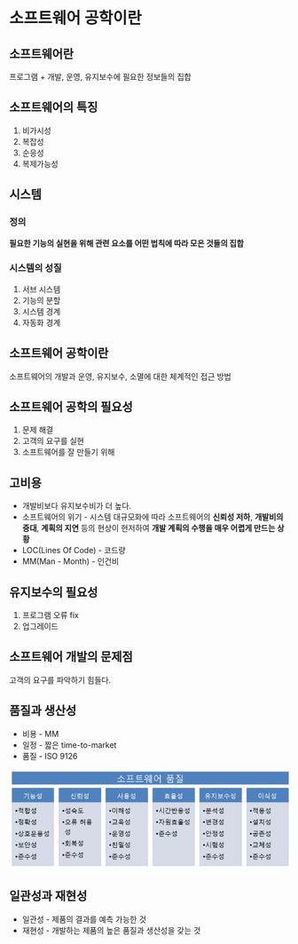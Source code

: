 # 소프트웨어 공학이란
## 소프트웨어란
프로그램 + 개발, 운영, 유지보수에 필요한 정보들의 집합

## 소프트웨어의 특징
1. 비가시성
1. 복잡성
1. 순응성
1. 복제가능성

## 시스템
### 정의
__필요한 기능의 실현을 위해 관련 요소를 어떤 법칙에 따라 모은 것들의 집합__

### 시스템의 성질
1. 서브 시스템
1. 기능의 분할
1. 시스템 경계
1. 자동화 경계

## 소프트웨어 공학이란
소프트웨어의 개발과 운영, 유지보수, 소멸에 대한 체계적인 접근 방법

## 소프트웨어 공학의 필요성
1. 문제 해결
1. 고객의 요구를 실현
1. 소프트웨어를 잘 만들기 위해

## 고비용
+ 개발비보다 유지보수비가 더 높다.
+ 소프트웨어의 위기 - 시스템 대규모화에 따라 소프트웨어의 __신뢰성 저하__, __개발비의 증대__, __계획의 지연__ 등의 현상이 현저하여 __개발 계획의 수행을 매우 어렵게 만드는 상황__  
+ LOC(Lines Of Code) - 코드량  
+ MM(Man - Month) - 인건비  

## 유지보수의 필요성
1. 프로그램 오류 fix
1. 업그레이드

## 소프트웨어 개발의 문제점
고객의 요구를 파악하기 힘들다.

## 품질과 생산성
+ 비용 - MM
+ 일정 - 짧은 time-to-market
+ 품질 - ISO 9126

![ISO 9126](./resources/sw-quality.png)

## 일관성과 재현성
+ 일관성 - 제품의 결과를 예측 가능한 것
+ 재현성 - 개발하는 제품의 높은 품질과 생산성을 갖는 것
